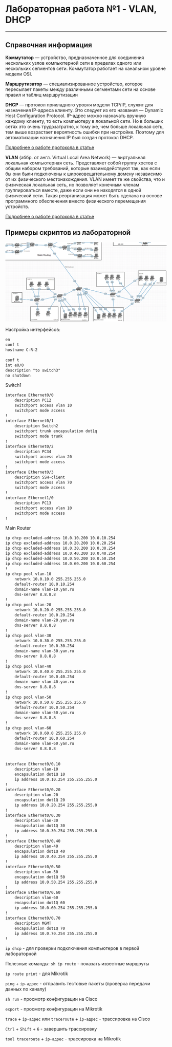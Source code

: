 # Лабораторная работа №1 - VLAN, DHCP
---
## Справочная информация

**Коммутатор** — устройство, предназначенное для соединения нескольких узлов компьютерной сети в пределах одного или нескольких сегментов сети. Коммутатор работает на канальном уровне модели OSI.

**Маршрутизатор** — специализированное устройство, которое пересылает пакеты между различными сегментами сети на основе правил и таблиц маршрутизации

**DHCP** — протокол прикладного уровня модели TCP/IP, служит для назначения IP-адреса клиенту. Это следует из его названия — Dynamic Host Configuration Protocol. IP-адрес можно назначать вручную каждому клиенту, то есть компьютеру в локальной сети. Но в больших сетях это очень трудозатратно, к тому же, чем больше локальная сеть, тем выше возрастает вероятность ошибки при настройке. Поэтому для автоматизации назначения IP был создан протокол DHCP.

[Подробнее о работе протокола в статье](https://selectel.ru/blog/dhcp-protocol/)

**VLAN** (аббр. от англ. Virtual Local Area Network) — виртуальная локальная компьютерная сеть. Представляет собой группу хостов с общим набором требований, которые взаимодействуют так, как если бы они были подключены к широковещательному домену независимо от их физического местонахождения. VLAN имеет те же свойства, что и физическая локальная сеть, но позволяет конечным членам группироваться вместе, даже если они не находятся в одной физической сети. Такая реорганизация может быть сделана на основе программного обеспечения вместо физического перемещения устройств.

[Подробнее о работе протокола в статье](https://habr.com/ru/post/319080/)

## Примеры скриптов из лабораторной

![](./image/nets1.png)

Настройка интерфейсов:
```
en
conf t
hostname C-R-2

conf t
int e0/0
description "to switch3"
no shutdown
```

Switch1

```
interface Ethernet0/0
    description PC12
    switchport access vlan 10
    switchport mode access
!
interface Ethernet0/1
    description Switch2
    switchport trunk encapsulation dot1q
    switchport mode trunk
!
interface Ethernet0/2
    description PC34
    switchport access vlan 20
    switchport mode access
!
interface Ethernet0/3
    description SSH-client
    switchport access vlan 70
    switchport mode access
!
interface Ethernet1/0
    description PC13
    switchport access vlan 10
    switchport mode access
!
```

Main Router

```    
ip dhcp excluded-address 10.0.10.200 10.0.10.254
ip dhcp excluded-address 10.0.20.200 10.0.20.254
ip dhcp excluded-address 10.0.30.200 10.0.30.254
ip dhcp excluded-address 10.0.40.200 10.0.40.254
ip dhcp excluded-address 10.0.50.200 10.0.50.254
ip dhcp excluded-address 10.0.60.200 10.0.60.254
!
ip dhcp pool vlan-10
    network 10.0.10.0 255.255.255.0
    default-router 10.0.10.254
    domain-name vlan-10.yan.ru
    dns-server 8.8.8.8
!
ip dhcp pool vlan-20
    network 10.0.20.0 255.255.255.0
    default-router 10.0.20.254
    domain-name vlan-20.yan.ru
    dns-server 8.8.8.8
!
ip dhcp pool vlan-30
    network 10.0.30.0 255.255.255.0
    default-router 10.0.30.254
    domain-name vlan-30.yan.ru
    dns-server 8.8.8.8
!
ip dhcp pool vlan-40
    network 10.0.40.0 255.255.255.0
    default-router 10.0.40.254
    domain-name vlan-40.yan.ru
    dns-server 8.8.8.8
!
ip dhcp pool vlan-50
    network 10.0.50.0 255.255.255.0
    default-router 10.0.50.254
    domain-name vlan-50.yan.ru
    dns-server 8.8.8.8
!
ip dhcp pool vlan-60
    network 10.0.60.0 255.255.255.0
    default-router 10.0.60.254
    domain-name vlan-60.yan.ru
    dns-server 8.8.8.8


interface Ethernet0/0.10
    description vlan-10
    encapsulation dot1Q 10
    ip address 10.0.10.254 255.255.255.0
!
interface Ethernet0/0.20
    description vlan-20
    encapsulation dot1Q 20
    ip address 10.0.20.254 255.255.255.0
!
interface Ethernet0/0.30
    description vlan-30
    encapsulation dot1Q 30
    ip address 10.0.30.254 255.255.255.0
!
interface Ethernet0/0.40
    description vlan-40
    encapsulation dot1Q 40
    ip address 10.0.40.254 255.255.255.0
!
interface Ethernet0/0.50
    description vlan-50
    encapsulation dot1Q 50
    ip address 10.0.50.254 255.255.255.0
!
interface Ethernet0/0.60
    description vlan-60
    encapsulation dot1Q 60
    ip address 10.0.60.254 255.255.255.0
!
interface Ethernet0/0.70
    description MGMT
    encapsulation dot1Q 70
    ip address 10.0.70.254 255.255.255.0
!
```

`ip dhcp` - для проверки подключения компьютеров в первой лабораторной

Полезные команды:
`sh ip route` - показать известные маршруты

`ip route print` - для Mikrotik

`ping` + `ip-адрес` - отправить тестовые пакеты (проверка передачи данных по каналу)

`sh run` - просмотр конфигурации на Cisco

`export` - просмотр конфигурации на Mikrotik

`trace` + `ip-адрес` или `traceroute` + `ip-адрес` - трассировка на Cisco

`Ctrl` + `Shift` + `6` - завершить трассировку

`tool traceroute` + `ip-адрес` - трассировка на Mikrotik

